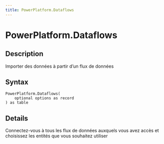 ```yaml
---
title: PowerPlatform.Dataflows
---
```


# PowerPlatform.Dataflows


## Description

Importer des données à partir d’un flux de données


## Syntax

```powerquery
PowerPlatform.Dataflows(
    optional options as record
) as table
```


## Details

Connectez-vous à tous les flux de données auxquels vous avez accès et choisissez les entités que vous souhaitez utiliser


